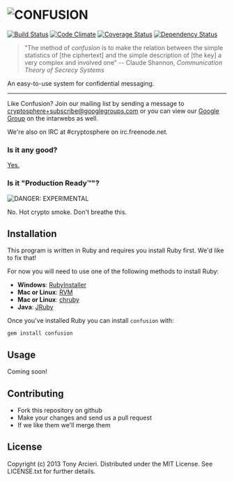 ![CONFUSION](https://raw.github.com/cryptosphere/confusion/master/logo.png)
============
[![Build Status](https://secure.travis-ci.org/cryptosphere/confusion.png?branch=master)](http://travis-ci.org/cryptosphere/confusion)
[![Code Climate](https://codeclimate.com/github/cryptosphere/confusion.png)](https://codeclimate.com/github/cryptosphere/confusion)
[![Coverage Status](https://coveralls.io/repos/cryptosphere/confusion/badge.png?branch=master)](https://coveralls.io/r/cryptosphere/confusion)
[![Dependency Status](https://gemnasium.com/cryptosphere/confusion.png)](https://gemnasium.com/cryptosphere/confusion)

> "The method of *confusion* is to make the relation between the simple
> statistics of [the ciphertext] and the simple description of [the key] a very
> complex and involved one" -- Claude Shannon, *Communication Theory of Secrecy
> Systems*

An easy-to-use system for confidential messaging.

---

Like Confusion? Join our mailing list by sending a message to
[cryptosphere+subscribe@googlegroups.com][subscribe]
or you can view our [Google Group] on the intarwebs as well.

We're also on IRC at #cryptosphere on irc.freenode.net.

[google group]: https://groups.google.com/group/cryptosphere
[subscribe]:    mailto:cryptosphere+subscribe@googlegroups.com

### Is it any good?

[Yes.](http://news.ycombinator.com/item?id=3067434)

### Is it "Production Ready™"?

![DANGER: EXPERIMENTAL](https://raw.github.com/cryptosphere/cryptosphere/master/images/experimental.png)

No. Hot crypto smoke. Don't breathe this.

## Installation

This program is written in Ruby and requires you install Ruby first. We'd like
to fix that!

For now you will need to use one of the following methods to install Ruby:

* **Windows**: [RubyInstaller](http://rubyinstaller.org/)
* **Mac or Linux**: [RVM](https://rvm.io/)
* **Mac or Linux**: [chruby](https://github.com/postmodern/chruby)
* **Java**: [JRuby](http://www.jruby.org/download)

Once you've installed Ruby you can install `confusion` with:

```
gem install confusion
``` 

## Usage

Coming soon!

## Contributing

* Fork this repository on github
* Make your changes and send us a pull request
* If we like them we'll merge them

## License

Copyright (c) 2013 Tony Arcieri. Distributed under the MIT License. See
LICENSE.txt for further details.
